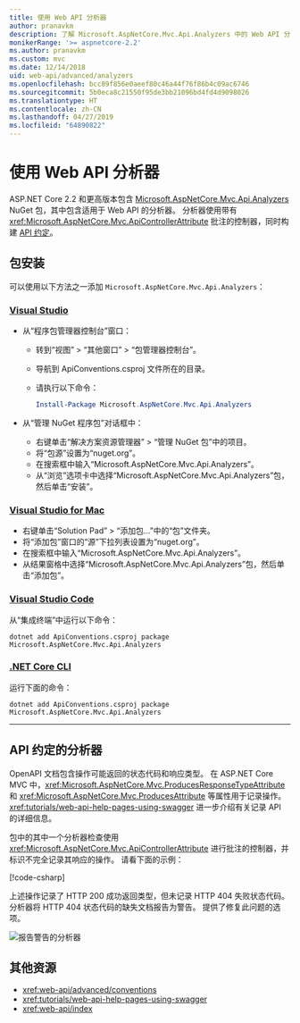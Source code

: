 ```yaml
---
title: 使用 Web API 分析器
author: pranavkm
description: 了解 Microsoft.AspNetCore.Mvc.Api.Analyzers 中的 Web API 分析器。
monikerRange: '>= aspnetcore-2.2'
ms.author: pranavkm
ms.custom: mvc
ms.date: 12/14/2018
uid: web-api/advanced/analyzers
ms.openlocfilehash: bcc89f856e0aeef80c46a44f76f86b4c09ac6746
ms.sourcegitcommit: 5b0eca8c21550f95de3bb21096bd4fd4d9098026
ms.translationtype: HT
ms.contentlocale: zh-CN
ms.lasthandoff: 04/27/2019
ms.locfileid: "64890822"
---
```

# <a name="use-web-api-analyzers"></a>使用 Web API 分析器

ASP.NET Core 2.2 和更高版本包含 [Microsoft.AspNetCore.Mvc.Api.Analyzers](https://www.nuget.org/packages/Microsoft.AspNetCore.Mvc.Api.Analyzers) NuGet 包，其中包含适用于 Web API 的分析器。 分析器使用带有 <xref:Microsoft.AspNetCore.Mvc.ApiControllerAttribute> 批注的控制器，同时构建 [API 约定](xref:web-api/advanced/conventions)。

## <a name="package-installation"></a>包安装

可以使用以下方法之一添加 `Microsoft.AspNetCore.Mvc.Api.Analyzers`：

### <a name="visual-studiotabvisual-studio"></a>[Visual Studio](#tab/visual-studio)

* 从“程序包管理器控制台”窗口：
  * 转到“视图” > “其他窗口” > “包管理器控制台”。
  * 导航到 ApiConventions.csproj 文件所在的目录。
  * 请执行以下命令：

    ```powershell
    Install-Package Microsoft.AspNetCore.Mvc.Api.Analyzers
    ```

* 从“管理 NuGet 程序包”对话框中：
  * 右键单击“解决方案资源管理器” > “管理 NuGet 包”中的项目。
  * 将“包源”设置为“nuget.org”。
  * 在搜索框中输入“Microsoft.AspNetCore.Mvc.Api.Analyzers”。
  * 从“浏览”选项卡中选择“Microsoft.AspNetCore.Mvc.Api.Analyzers”包，然后单击“安装”。

### <a name="visual-studio-for-mactabvisual-studio-mac"></a>[Visual Studio for Mac](#tab/visual-studio-mac)

* 右键单击“Solution Pad” > “添加包...”中的“包”文件夹。
* 将“添加包”窗口的“源”下拉列表设置为“nuget.org”。
* 在搜索框中输入“Microsoft.AspNetCore.Mvc.Api.Analyzers”。
* 从结果窗格中选择“Microsoft.AspNetCore.Mvc.Api.Analyzers”包，然后单击“添加包”。

### <a name="visual-studio-codetabvisual-studio-code"></a>[Visual Studio Code](#tab/visual-studio-code)

从“集成终端”中运行以下命令：

```console
dotnet add ApiConventions.csproj package Microsoft.AspNetCore.Mvc.Api.Analyzers
```

### <a name="net-core-clitabnetcore-cli"></a>[.NET Core CLI](#tab/netcore-cli)

运行下面的命令：

```console
dotnet add ApiConventions.csproj package Microsoft.AspNetCore.Mvc.Api.Analyzers
```

---

## <a name="analyzers-for-api-conventions"></a>API 约定的分析器

OpenAPI 文档包含操作可能返回的状态代码和响应类型。 在 ASP.NET Core MVC 中，<xref:Microsoft.AspNetCore.Mvc.ProducesResponseTypeAttribute> 和 <xref:Microsoft.AspNetCore.Mvc.ProducesAttribute> 等属性用于记录操作。 <xref:tutorials/web-api-help-pages-using-swagger> 进一步介绍有关记录 API 的详细信息。

包中的其中一个分析器检查使用 <xref:Microsoft.AspNetCore.Mvc.ApiControllerAttribute> 进行批注的控制器，并标识不完全记录其响应的操作。 请看下面的示例：

[!code-csharp[](conventions/sample/Controllers/ContactsController.cs?name=missing404docs&highlight=9)]

上述操作记录了 HTTP 200 成功返回类型，但未记录 HTTP 404 失败状态代码。 分析器将 HTTP 404 状态代码的缺失文档报告为警告。 提供了修复此问题的选项。

![报告警告的分析器](conventions/_static/Analyzer.gif)

## <a name="additional-resources"></a>其他资源

* <xref:web-api/advanced/conventions>
* <xref:tutorials/web-api-help-pages-using-swagger>
* <xref:web-api/index>
